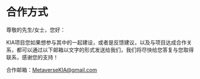 # 合作方式

尊敬的先生/女士，您好：

KIA项目您如果想参与其中的一起建设，或者是反馈建议，以及与项目达成合作关系，都可以通过以下邮箱以文字的形式发送给我们，我们将尽快给您答复与您取得联系，感谢您的支持！

合作邮箱：MetaverseKIA@gmail.com
